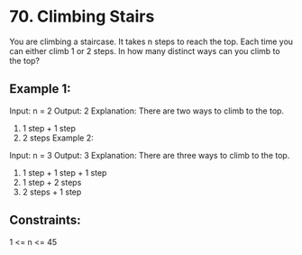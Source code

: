 # 70. Climbing Stairs

You are climbing a staircase. It takes n steps to reach the top.
Each time you can either climb 1 or 2 steps. In how many distinct ways can you climb to the top?

## Example 1:

Input: n = 2
Output: 2
Explanation: There are two ways to climb to the top.
1. 1 step + 1 step
2. 2 steps
Example 2:

Input: n = 3
Output: 3
Explanation: There are three ways to climb to the top.
1. 1 step + 1 step + 1 step
2. 1 step + 2 steps
3. 2 steps + 1 step
 

## Constraints:

1 <= n <= 45
